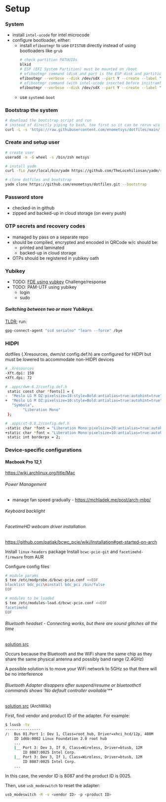 # Setup

### System
- install `intel-ucode` for intel microcode
- configure bootloader, either:
  - install `efibootmgr` to use `EFISTUB` directly instead of using bootloaders like `grub`
    ```sh
    # check partition PATUUIDs
    blkid
    # ESP (EFI System Partition) must be mounted on /boot
    # efibootmgr command (disk and part is the ESP disk and partition number, root PARTUUID is PARTUUID of root device)
    efibootmgr --verbose --disk /dev/sdX --part Y --create --label "Linux" --loader /vmlinuz-linux --unicode 'root=PARTUUID=XXXXXXXX-XXXX-XXXX-XXXX-XXXXXXXXXXXX rw initrd=\initramfs-linux.img'
    # efibootmgr command (with intel-ucode inserted before iniitramfs kernel param)
    efibootmgr --verbose --disk /dev/sdX --part Y --create --label "Linux" --loader /vmlinuz-linux --unicode 'root=PARTUUID=XXXXXXXX-XXXX-XXXX-XXXX-XXXXXXXXXXXX rw initrd=\intel-ucode.img initrd=\initramfs-linux.img'
    ```
  - use `systemd-boot`

### Bootstrap the system

```sh
# download the bootstrap script and run
# instead of directly piping to bash, tee first so it can be rerun w/o redownloading
curl -L -s 'https://raw.githubusercontent.com/enometsys/dotfiles/main/.scripts/bootstrap-system' | tee bootstrap-system | bash
```

### Create and setup user

```sh
# create user
useradd -m -G wheel -s /bin/zsh metsys

# install yadm
curl -fLo /usr/local/bin/yadm https://github.com/TheLocehiliosan/yadm/raw/master/yadm && chmod a+x /usr/local/bin/yadm

# clone dotfiles and bootstrap
yadm clone https://github.com/enometsys/dotfiles.git --bootstrap
```

### Password store

- checked-in in github
- zipped and backed-up in cloud storage (on every push)

### OTP secrets and recovery codes

- managed by pass on a separate repo
- should be compiled, encrypted and encoded in QRCode w/c should be:
  - printed and laminated
  - backed-up in cloud storage
- OTPs should be registered in yubikey oath


### Yubikey

- TODO: [FDE using yubkey](https://github.com/agherzan/yubikey-full-disk-encryption) Challenge/response
- TODO: PAM-UTF using yubikey
  + login
  + sudo

##### Switching between two or more Yubikeys.

[TLDR](https://github.com/drduh/YubiKey-Guide#multiple-yubikeys); run:

```sh
gpg-connect-agent "scd serialno" "learn --force" /bye
```

### HIDPI

dotfiles (.Xresources, dwm/st config.def.h) are configured for HIDPI but must be lowered to accommodate non-HIDPI devices

```sh
# .Xresources
-Xft.dpi: 150
+Xft.dpi: 72

# .apps/dwm-6.2/config.def.h
 static const char *fonts[] = {
-  "Meslo LG M DZ:pixelsize=18:style=Bold:antialias=true:autohint=true",
+  "Meslo LG M DZ:pixelsize=10:style=Bold:antialias=true:autohint=true",
   "Symbola",
        "Liberation Mono"
 };

# .apps/st-0.8.2/config.def.h
-static char *font = "Liberation Mono:pixelsize=20:antialias=true:autohint=true";
+static char *font = "Liberation Mono:pixelsize=10:antialias=true:autohint=true";
 static int borderpx = 2;
```

### Device-specific configurations

#### Macbook Pro 12,1

https://wiki.archlinux.org/title/Mac

###### Power Management

- manage fan speed gradually - https://mchladek.me/post/arch-mbp/

###### Keyboard backlight


###### FacetimeHD webcam driver installation

https://github.com/patjak/bcwc_pcie/wiki/Installation#get-started-on-arch

Install `linux-headers` package
Install `bcwc-pcie-git` and `facetimehd-firmware` from AUR

Configure config files

```sh
# module params
$ tee /etc/modprobe.d/bcwc-pcie.conf <<EOF
blacklist bdc_pci\ninstall bdc_pci /bin/false
EOF

# modules to be loaded
$ tee /etc/modules-load.d/bcwc-pcie.conf <<EOF
facetimehd
EOF
```

###### Bluetooth headset - Connecting works, but there are sound glitches all the time

[solution src](https://wiki.archlinux.org/index.php/Bluetooth_headset#Connecting_works,_but_there_are_sound_glitches_all_the_time)

Occurs because the Bluetooth and the WiFi share the same chip as they share the same physical antenna and possibly band range (2.4GHz)

A possible solution is to move your WiFi network to 5GHz so that there will be no interference


###### Bluetooth Adapter disappers after suspend/resume or bluetoothctl commands shows 'No default controller available'**

[solution src](https://wiki.archlinux.org/index.php/Bluetooth#Adapter_disappears_after_suspend/resume) (ArchWiki)

First, find vendor and product ID of the adapter. For example:

```sh
$ lsusb -tv
----------------
/:  Bus 01.Port 1: Dev 1, Class=root_hub, Driver=xhci_hcd/12p, 480M
    ID 1d6b:0002 Linux Foundation 2.0 root hub
    ...
    |__ Port 3: Dev 3, If 0, Class=Wireless, Driver=btusb, 12M
        ID 8087:0025 Intel Corp. 
    |__ Port 3: Dev 3, If 1, Class=Wireless, Driver=btusb, 12M
        ID 8087:0025 Intel Corp. 
    ...
```

In this case, the vendor ID is 8087 and the product ID is 0025.

Then, use `usb_modeswitch` to reset the adapter:

```sh
usb_modeswitch -R -v <vendor ID> -p <product ID>
```
